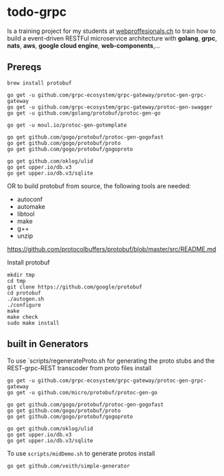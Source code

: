 # todo-grpc
Is a training project for my students at [webproffesionals.ch](https://web-professionals.ch/) to train how to build a 
event-driven RESTFul microservice architecture with **golang**, **grpc**, **nats**, **aws**, **google cloud engine**, **web-components**,... 

## Prereqs

```
brew install protobuf

go get -u github.com/grpc-ecosystem/grpc-gateway/protoc-gen-grpc-gateway
go get -u github.com/grpc-ecosystem/grpc-gateway/protoc-gen-swagger
go get -u github.com/golang/protobuf/protoc-gen-go

go get -u moul.io/protoc-gen-gotemplate

go get github.com/gogo/protobuf/protoc-gen-gogofast
go get github.com/gogo/protobuf/proto
go get github.com/gogo/protobuf/gogoproto

go get github.com/oklog/ulid
go get upper.io/db.v3
go get upper.io/db.v3/sqlite

```

OR to build protobuf from source, the following tools are needed:

- autoconf
- automake
- libtool
- make
- g++
- unzip

https://github.com/protocolbuffers/protobuf/blob/master/src/README.md


Install protobuf
```
mkdir tmp
cd tmp
git clone https://github.com/google/protobuf
cd protobuf
./autogen.sh
./configure
make
make check
sudo make install
```

## built in Generators
To use `scripts/regenerateProto.sh for generating the proto stubs and the REST-grpc-REST transcoder from proto files install
```
go get -u github.com/grpc-ecosystem/grpc-gateway/protoc-gen-grpc-gateway
go get -u github.com/micro/protobuf/protoc-gen-go

go get github.com/gogo/protobuf/protoc-gen-gogofast 
go get github.com/gogo/protobuf/proto
go get github.com/gogo/protobuf/gogoproto

go get github.com/oklog/ulid
go get upper.io/db.v3
go get upper.io/db.v3/sqlite

```

To use `scripts/midDemo.sh` to generate protos install 
```
go get github.com/veith/simple-generator
```